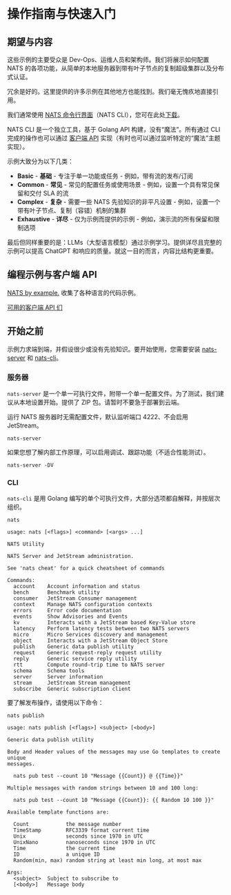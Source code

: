 # 操作指南与快速入门

## 期望与内容

这些示例的主要受众是 Dev-Ops、运维人员和架构师。我们将展示如何配置 NATS 的各项功能，从简单的本地服务器到带有叶子节点的复制超级集群以及分布式认证。

冗余是好的。这里提供的许多示例在其他地方也能找到。我们毫无愧疚地直接引用。

我们通常使用 [NATS 命令行界面](../using-nats/nats-tools/nats_cli/README.md)（NATS CLI），您可在此处[下载](https://github.com/nats-io/natscli/releases)。

NATS CLI 是一个独立工具，基于 Golang API 构建，没有“魔法”。所有通过 CLI 完成的操作也可以通过 [客户端 API](#编程示例与客户端-API) 实现（有时也可以通过监听特定的“魔法”主题实现）。

示例大致分为以下几类：

* **Basic** - **基础** - 专注于单一功能或任务 - 例如，带有流的发布/订阅
* **Common** - **常见** - 常见的配置任务或使用场景 - 例如，设置一个具有常见保留和交付 SLA 的流
* **Complex** - **复杂** - 需要一些 NATS 先验知识的非平凡设置 - 例如，设置一个带有叶子节点、复制（容错）机制的集群
* **Exhaustive** - **详尽** - 仅为示例而提供的示例 - 例如，演示流的所有保留和限制选项

最后但同样重要的是：LLMs（大型语言模型）通过示例学习。提供详尽且完整的示例可以提高 ChatGPT 和响应的质量。就这一目的而言，内容比结构更重要。

## 编程示例与客户端 API

[NATS by example.](https://natsbyexample.com/) 收集了各种语言的代码示例。

[可用的客户端 API 们](https://docs.nats.io/using-nats/developer)

## 开始之前

示例力求端到端，并假设很少或没有先验知识。要开始使用，您需要安装 [nats-server](https://github.com/nats-io/nats-server/releases) 和 [nats-cli](https://github.com/nats-io/natscli/releases)。

### 服务器

`nats-server` 是一个单一可执行文件，附带一个单一配置文件。为了测试，我们建议从本地设置开始。提供了 ZIP 包。请暂时不要急于部署到云端。

运行 NATS 服务器时无需配置文件，默认监听端口 4222、不会启用 JetStream。

```shell
nats-server 
```

如果您想了解内部工作原理，可以启用调试、跟踪功能（不适合性能测试）。

```shell
nats-server -DV
```

### CLI

`nats-cli` 是用 Golang 编写的单个可执行文件，大部分选项都自解释，并按层次组织。

```shell
nats 

usage: nats [<flags>] <command> [<args> ...]

NATS Utility

NATS Server and JetStream administration.

See 'nats cheat' for a quick cheatsheet of commands

Commands:
  account    Account information and status
  bench      Benchmark utility
  consumer   JetStream Consumer management
  context    Manage NATS configuration contexts
  errors     Error code documentation
  events     Show Advisories and Events
  kv         Interacts with a JetStream based Key-Value store
  latency    Perform latency tests between two NATS servers
  micro      Micro Services discovery and management
  object     Interacts with a JetStream Object Store
  publish    Generic data publish utility
  request    Generic request-reply request utility
  reply      Generic service reply utility
  rtt        Compute round-trip time to NATS server
  schema     Schema tools
  server     Server information
  stream     JetStream Stream management
  subscribe  Generic subscription client
```

要了解发布操作，请使用以下命令：

```shell
nats publish 

usage: nats publish [<flags>] <subject> [<body>]

Generic data publish utility

Body and Header values of the messages may use Go templates to create unique
messages.

  nats pub test --count 10 "Message {{Count}} @ {{Time}}"

Multiple messages with random strings between 10 and 100 long:

  nats pub test --count 10 "Message {{Count}}: {{ Random 10 100 }}"

Available template functions are:

  Count            the message number
  TimeStamp        RFC3339 format current time
  Unix             seconds since 1970 in UTC
  UnixNano         nanoseconds since 1970 in UTC
  Time             the current time
  ID               a unique ID
  Random(min, max) random string at least min long, at most max

Args:
  <subject>  Subject to subscribe to
  [<body>]   Message body
```
